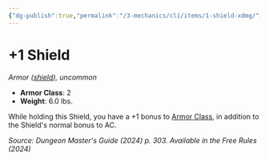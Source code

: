 ```yaml
---
{"dg-publish":true,"permalink":"/3-mechanics/cli/items/1-shield-xdmg/","tags":["ttrpg-cli/compendium/src/5e/xdmg","ttrpg-cli/item/rarity/uncommon","ttrpg-cli/item/shield/"],"created":"2025-02-22T12:02:28.275-05:00","updated":"2025-02-26T17:46:14.430-05:00"}
---
```


# +1 Shield
*Armor ([shield](3-Mechanics/CLI/items/shield-xphb.md)), uncommon*  


- **Armor Class**: 2
- **Weight**: 6.0 lbs.

While holding this Shield, you have a +1 bonus to [Armor Class](3-Mechanics/CLI/rules/variant-rules/armor-class-xphb.md), in addition to the Shield's normal bonus to AC.

*Source: Dungeon Master's Guide (2024) p. 303. Available in the Free Rules (2024)*